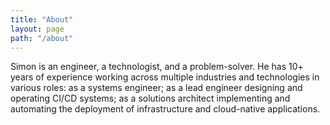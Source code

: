 ```yaml
---
title: "About"
layout: page
path: "/about"
---
```


Simon is an engineer, a technologist, and a problem-solver. He has 10+ years of experience working across multiple industries and technologies in various roles: as a systems engineer; as a lead engineer designing and operating CI/CD systems; as a solutions architect implementing and automating the deployment of infrastructure and cloud-native applications.